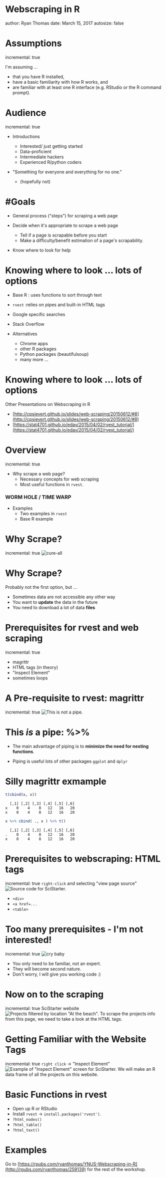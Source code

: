 
Webscraping in R 
========================================================
author: Ryan Thomas
date: March 15, 2017
autosize: false


Assumptions
========================================================
incremental: true

I'm assuming ...
- that you have R installed,  
- have a basic familiarity with how R works, and 
- are familiar with at least one R interface (e.g. RStudio or the R command prompt). 
  

Audience
=======================================================
incremental: true
- Introductions
  - Interested/ just getting started
  - Data-proficient
  - Intermediate hackers
  - Experienced R/python coders
  
- "Something for everyone and everything for no one." 
  - (hopefully not)


#Goals
===
- General process ("steps") for scraping a web page
- Decide when it's appropriate to scrape a web page
  - Tell if a page is scrapable before you start
  - Make a difficulty/benefit estimation of a page's scrapability.
  
- Know where to look for help 
  
Knowing where to look ... lots of options
========================================================

- Base R : uses functions to sort through text
- `rvest` :relies on pipes and built-in HTML tags
- Google specific searches
- Stack Overflow

- Alternatives
  - Chrome apps
  - other R packages
  - Python packages (beautifulsoup)
  - many more ...

Knowing where to look ... lots of options
========================================================
Other Presentations on Webscraping in R
- [http://cpsievert.github.io/slides/web-scraping/20150612/#8](http://cpsievert.github.io/slides/web-scraping/20150612/#8)
- [https://stat4701.github.io/edav/2015/04/02/rvest_tutorial/](https://stat4701.github.io/edav/2015/04/02/rvest_tutorial/)


Overview
===
incremental: true
- Why scrape a web page?
  - Necessary concepts for  web scraping
  - Most useful functions in `rvest`.
  
 ### WORM HOLE / TIME WARP

- Examples
  - Two examples in `rvest`
  - Base R example

Why Scrape?
===
incremental: true
![cure-all](webscraping-imgs/ThackerysMiracleCure.jpg)

Why Scrape?
===
Probably not the first option, but ...
- Sometimes data are not accessible any other way
- You want to <b>update</b> the data in the future
- You need to download a lot of data <b>files</b>


Prerequisites for rvest and web scraping
===
incremental: true
- magrittr
- HTML tags (in theory)
- "Inspect Element"
- sometimes loops 


A Pre-requisite to rvest: magrittr
====================================================
incremental: true
![This is not a pipe.](webscraping-imgs/MagrittePipe.jpg)

# This <i>is</i> a pipe: %>%

- The main advantage of piping is to <b>minimize the need for nesting functions</b>.

- Piping is useful lots of other packages `ggplot` and `dplyr`


Silly magrittr exmample
====


```r
t(cbind(x, x))
```

```
  [,1] [,2] [,3] [,4] [,5] [,6]
x    0    4    8   12   16   20
x    0    4    8   12   16   20
```

```r
x %>% cbind( ., x ) %>% t()
```

```
  [,1] [,2] [,3] [,4] [,5] [,6]
.    0    4    8   12   16   20
x    0    4    8   12   16   20
```


Prerequisites to webscraping: HTML tags
===
incremental: true
`right-click` and selecting "view page source"
![Source code for SciStarter.](webscraping-imgs/html-tags.png)
- `<div>`
- `<a href=...`
- `<table>`

Too many prerequisites - I'm not interested!
===
incremental: true
![cry baby](webscraping-imgs/istock_sunemotion-1-frustrated-baby-crying-c.jpg)

- You only need to be familiar, not an expert.
- They will become second nature.
- Don't worry, I will give you working code :)

Now on to the scraping
===
incremental: true
SciStarter website
![Projects filtered by location "At the beach".](webscraping-imgs/scistarter.png)
To scrape the projects info from this page, we need to take a look at the HTML tags. 


Getting Familiar with the Website Tags
===
incremental: true
`right click`  -> "Inspect Element"
![Example of "Inspect Element" screen for SciStarter.](webscraping-imgs/scistarter_inspectelement.png)
We will make an R data frame of all the projects on this website.


Basic Functions in rvest
===
- Open up R or RStudio
- Install `rvest` -> `install.packages('rvest')`. 
- `?html_nodes()`
- `?html_table()`
- `?html_text()`


Examples
===

Go to [https://rpubs.com/ryanthomas/YNUS-Webscraping-in-R](http://rpubs.com/ryanthomas/259139) for the rest of the workshop.

